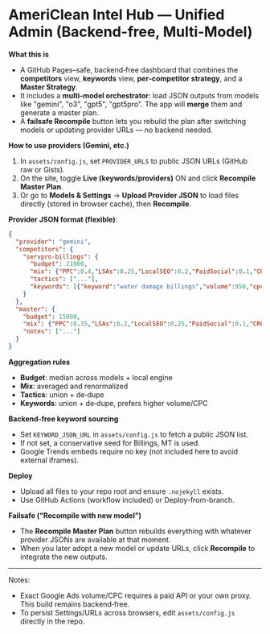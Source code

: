 # AmeriClean Intel Hub — Unified Admin (Backend-free, Multi‑Model)

**What this is**
- A GitHub Pages–safe, backend‑free dashboard that combines the **competitors** view, **keywords** view, **per‑competitor strategy**, and a **Master Strategy**.
- It includes a **multi‑model orchestrator**: load JSON outputs from models like "gemini", "o3", "gpt5", "gpt5pro". The app will **merge** them and generate a master plan.
- A **failsafe Recompile** button lets you rebuild the plan after switching models or updating provider URLs — no backend needed.

**How to use providers (Gemini, etc.)**
1) In `assets/config.js`, set `PROVIDER_URLS` to public JSON URLs (GitHub raw or Gists).  
2) On the site, toggle **Live (keywords/providers)** ON and click **Recompile Master Plan**.  
3) Or go to **Models & Settings** → **Upload Provider JSON** to load files directly (stored in browser cache), then **Recompile**.

**Provider JSON format (flexible)**:
```json
{
  "provider": "gemini",
  "competitors": {
    "servpro-billings": {
      "budget": 21000,
      "mix": {"PPC":0.4,"LSAs":0.25,"LocalSEO":0.2,"PaidSocial":0.1,"CRO":0.05},
      "tactics": ["..."],
      "keywords": [{"keyword":"water damage billings","volume":950,"cpc":17.0,"intent":"Emergency","service":"Water Damage"}]
    }
  },
  "master": {
    "budget": 15000,
    "mix": {"PPC":0.35,"LSAs":0.2,"LocalSEO":0.25,"PaidSocial":0.1,"CRO":0.1},
    "notes": ["..."]
  }
}
```

**Aggregation rules**
- **Budget**: median across models + local engine
- **Mix**: averaged and renormalized
- **Tactics**: union + de‑dupe
- **Keywords**: union + de‑dupe, prefers higher volume/CPC

**Backend‑free keyword sourcing**
- Set `KEYWORD_JSON_URL` in `assets/config.js` to fetch a public JSON list.  
- If not set, a conservative seed for Billings, MT is used.  
- Google Trends embeds require no key (not included here to avoid external iframes).

**Deploy**
- Upload all files to your repo root and ensure `.nojekyll` exists.  
- Use GitHub Actions (workflow included) or Deploy-from-branch.

**Failsafe (“Recompile with new model”)**
- The **Recompile Master Plan** button rebuilds everything with whatever provider JSONs are available at that moment.
- When you later adopt a new model or update URLs, click **Recompile** to integrate the new outputs.

---
Notes:
- Exact Google Ads volume/CPC requires a paid API or your own proxy. This build remains backend‑free.  
- To persist Settings/URLs across browsers, edit `assets/config.js` directly in the repo.
